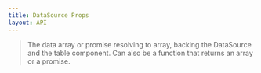 ```yaml
---
title: DataSource Props
layout: API
---
```


<PropTable>

<Prop name="data">

> The data array or promise resolving to array, backing the DataSource and the table component. Can also be a function that returns an array or a promise.

</Prop>

</PropTable> 

